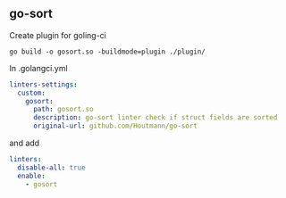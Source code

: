 ## go-sort


Create plugin for goling-ci

`go build -o gosort.so -buildmode=plugin ./plugin/`

In .golangci.yml
```yaml
linters-settings:
  custom:
    gosort:
      path: gosort.so
      description: go-sort linter check if struct fields are sorted
      original-url: github.com/Houtmann/go-sort
```
and add

````yaml
linters:
  disable-all: true
  enable:
    - gosort
````